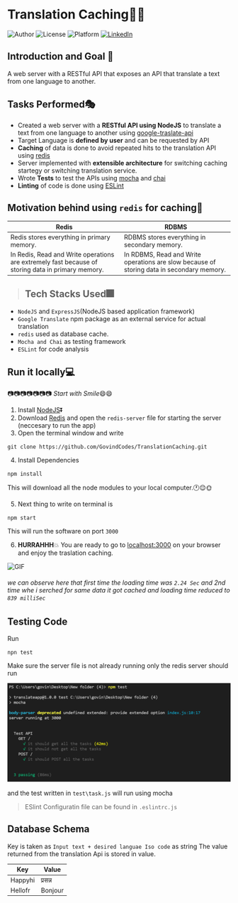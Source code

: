 #  Translation Caching:man_technologist:


![Author](https://img.shields.io/badge/author-GovindCodes-green)
![License](https://img.shields.io/badge/license-MIT-brightgreen)
![Platform](https://img.shields.io/badge/platform-Visual%20Studio%20Code-blue)
[![LinkedIn](https://img.shields.io/badge/-LinkedIn-black.svg?style=flat-square&logo=linkedin&colorB=555)](https://www.linkedin.com/in/govind-kumar-4ba162177/)
 
 ## Introduction and Goal :goal_net:

A web server with a RESTful API that exposes an API that translate a text from one language to another.

## Tasks Performed:performing_arts:
 * Created a web server with a **RESTful API using NodeJS** to translate a text from one language to another using [google-traslate-api](https://www.npmjs.com/package/@vitalets/google-translate-api)
 * Target Language is **defined by user** and can be requested by API
 * **Caching** of data is done to avoid repeated hits to the translation API using [redis](https://redis.io/)
 * Server implemented with **extensible architecture** for switching caching startegy or switching translation service.
 * Wrote **Tests** to test the APIs using [mocha](https://mochajs.org/) and [chai](https://www.chaijs.com/)
 * **Linting** of code is done using [ESLint](https://eslint.org/docs/user-guide/getting-started)


 ## Motivation behind using `redis` for caching:dart:


 | Redis    | RDBMS           | 
| ------- | --------------- |
| Redis stores everything in primary memory.   | RDBMS stores everything in secondary memory.          |
| In Redis, Read and Write operations are extremely fast because of storing data in primary memory.     | In RDBMS, Read and Write operations are slow because of storing data in secondary memory.   |

>  ## Tech Stacks Used:fireworks:
- `NodeJS` and `ExpressJS`(NodeJS based application framework)
- `Google Translate` npm package as an external service for actual translation
- `redis` used as database cache.
- `Mocha and Chai` as testing framework
- `ESLint` for code analysis

## Run it locally:computer:

:camera::camera::camera::camera::camera::camera::camera:
*Start with Smile*:smile::smile:

1. Install [NodeJS](https://nodejs.org/en/):arrow_double_down:
2. Download [Redis](https://github.com/dmajkic/redis/downloads) and open the `redis-server` file for starting the server (neccesary to run the app)
3. Open the terminal window and write
```
git clone https://github.com/GovindCodes/TranslationCaching.git

```


4. Install Dependencies

```
npm install
```
This will download all the node modules to your local computer.:clock1::relieved::sun_with_face:

5. Next thing to write on terminal is
```
npm start
```
This will run the software on port `3000`

6.  **HURRAHHH**:boom: You are ready to go to [localhost:3000](http://localhost:3000/) on your browser and enjoy the traslation caching.

![GIF](./_images/testingCaching.gif)
###### we can observe here that first time the loading time was `2.24 Sec` and 2nd time whe i serched for same data it got cached and loading time reduced to `839 milliSec` 

## Testing Code
Run 

```
npn test
```
Make sure the server file is not already running only the redis server should run

![image](./_images/Testing.PNG)

and the test written in `test\task.js` will run using mocha

> ESlint Configuratin file can be found in `.eslintrc.js`


## Database Schema

Key is taken as `Input text + desired languae Iso code` as string
The value returned from the translation Api is stored in value.

| Key | Value |
|----| ---|
|Happyhi| प्रसन्न |
|Hellofr | Bonjour | 

